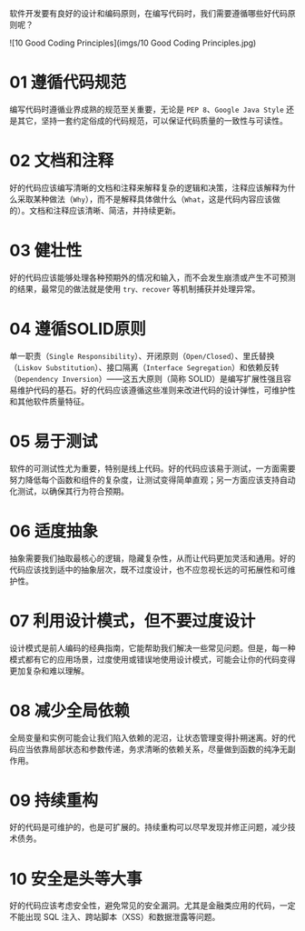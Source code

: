 软件开发要有良好的设计和编码原则，在编写代码时，我们需要遵循哪些好代码原则呢？

![10 Good Coding Principles](imgs/10 Good Coding Principles.jpg)



# 01 遵循代码规范

编写代码时遵循业界成熟的规范至关重要，无论是 `PEP 8`、`Google Java Style` 还是其它，坚持一套约定俗成的代码规范，可以保证代码质量的一致性与可读性。



# 02 文档和注释

好的代码应该编写清晰的文档和注释来解释复杂的逻辑和决策，注释应该解释为什么采取某种做法（`Why`），而不是解释具体做什么（`What`，这是代码内容应该做的）。文档和注释应该清晰、简洁，并持续更新。



# 03 健壮性

好的代码应该能够处理各种预期外的情况和输入，而不会发生崩溃或产生不可预测的结果，最常见的做法就是使用 `try、recover` 等机制捕获并处理异常。



# 04 遵循SOLID原则

单一职责（`Single Responsibility`）、开闭原则（`Open/Closed`）、里氏替换（`Liskov Substitution`）、接口隔离（`Interface Segregation`）和依赖反转（`Dependency Inversion`）——这五大原则（简称 SOLID）是编写扩展性强且容易维护代码的基石。好的代码应该遵循这些准则来改进代码的设计弹性，可维护性和其他软件质量特征。



# 05 易于测试

软件的可测试性尤为重要，特别是线上代码。好的代码应该易于测试，一方面需要努力降低每个函数和组件的复杂度，让测试变得简单直观；另一方面应该支持自动化测试，以确保其行为符合预期。



# 06 适度抽象

抽象需要我们抽取最核心的逻辑，隐藏复杂性，从而让代码更加灵活和通用。好的代码应该找到适中的抽象层次，既不过度设计，也不应忽视长远的可拓展性和可维护性。



# 07 利用设计模式，但不要过度设计

设计模式是前人编码的经典指南，它能帮助我们解决一些常见问题。但是，每一种模式都有它的应用场景，过度使用或错误地使用设计模式，可能会让你的代码变得更加复杂和难以理解。



# 08 减少全局依赖

全局变量和实例可能会让我们陷入依赖的泥沼，让状态管理变得扑朔迷离。好的代码应当依靠局部状态和参数传递，务求清晰的依赖关系，尽量做到函数的纯净无副作用。



# 09 持续重构

好的代码是可维护的，也是可扩展的。持续重构可以尽早发现并修正问题，减少技术债务。



# 10 安全是头等大事

好的代码应该考虑安全性，避免常见的安全漏洞。尤其是金融类应用的代码，一定不能出现 SQL 注入、跨站脚本（XSS）和数据泄露等问题。